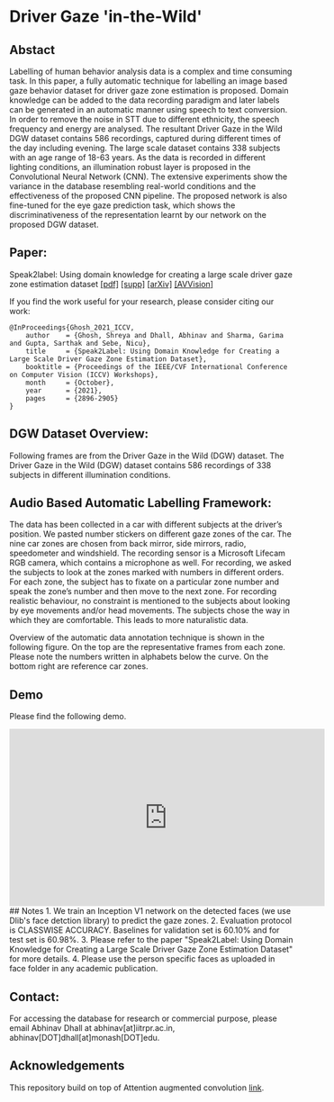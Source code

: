 # Driver Gaze 'in-the-Wild'

## Abstact 
Labelling of human behavior analysis data is a complex and time consuming task. In this paper, a fully automatic technique for labelling an image based gaze behavior dataset for driver gaze zone estimation is proposed. Domain knowledge can be added to the data recording paradigm and later labels can be generated in an automatic manner using speech to text conversion. In order to remove the noise in STT due to different ethnicity, the speech frequency and energy are analysed. The resultant Driver Gaze in the Wild DGW dataset contains 586 recordings, captured during different times of the day including evening. The large scale dataset contains 338 subjects with an age range of 18-63 years. As the data is recorded in different lighting conditions, an illumination robust layer is proposed in the Convolutional Neural Network (CNN). The extensive experiments show the variance in the database resembling real-world conditions and the effectiveness of the proposed CNN pipeline. The proposed network is also fine-tuned for the eye gaze prediction task, which shows the discriminativeness of the representation learnt by our network on the proposed DGW dataset.

## Paper: 

Speak2label: Using domain knowledge for creating a large scale driver gaze zone estimation dataset [[pdf]](https://openaccess.thecvf.com/content/ICCV2021W/AVVision/papers/Ghosh_Speak2Label_Using_Domain_Knowledge_for_Creating_a_Large_Scale_Driver_ICCVW_2021_paper.pdf) [[supp]](https://openaccess.thecvf.com/content/ICCV2021W/AVVision/supplemental/Ghosh_Speak2Label_Using_Domain_ICCVW_2021_supplemental.pdf) [[arXiv]](http://arxiv.org/abs/2004.05973) [[AVVision]](https://openaccess.thecvf.com/ICCV2021_workshops/AVVision#:~:text=%2C%20Nicu%20Sebe-,%5Bpdf%5D%20%5Bsupp%5D%20%5BarXiv%5D%20%5Bbibtex%5D,-%40InProceedings%7BGhosh_2021_ICCV%2C%0A%20%20%20%20author)

If you find the work useful for your research, please consider citing our work:
```
@InProceedings{Ghosh_2021_ICCV,
    author    = {Ghosh, Shreya and Dhall, Abhinav and Sharma, Garima and Gupta, Sarthak and Sebe, Nicu},
    title     = {Speak2Label: Using Domain Knowledge for Creating a Large Scale Driver Gaze Zone Estimation Dataset},
    booktitle = {Proceedings of the IEEE/CVF International Conference on Computer Vision (ICCV) Workshops},
    month     = {October},
    year      = {2021},
    pages     = {2896-2905}
}
```
## DGW Dataset Overview:
Following frames are from the Driver Gaze in the Wild (DGW) dataset. The Driver Gaze in the Wild (DGW) dataset contains 586 recordings of 338 subjects in different illumination conditions.

## Audio Based Automatic Labelling Framework:
The data has been collected in a car with different subjects at the driver’s position. We pasted number stickers on different gaze zones of the car. The nine car zones are chosen from back mirror, side mirrors, radio, speedometer and windshield. The recording sensor is a Microsoft Lifecam RGB camera, which contains a microphone as well. For recording, we asked the subjects to look at the zones marked with numbers in different orders. For each zone, the subject has to fixate on a particular zone number and speak the zone’s number and then move to the next zone. For recording realistic behaviour, no constraint is mentioned to the subjects about looking by eye movements and/or head movements. The subjects chose the way in which they are comfortable. This leads to more naturalistic data. 

Overview of the automatic data annotation technique is shown in the following figure. On the top are the representative frames from each zone. Please note the numbers written in alphabets below the curve. On the bottom right are reference car zones. 

## Demo
Please find the following demo.

<iframe width="560" height="315" src="https://www.youtube.com/embed/S0CJ1X9GnR8" title="YouTube video player" frameborder="0" allow="accelerometer; autoplay; clipboard-write; encrypted-media; gyroscope; picture-in-picture" allowfullscreen></iframe>
## Notes
1. We train an Inception V1 network on the detected faces (we use Dlib's face detction library) to predict the gaze zones.
2. Evaluation protocol is CLASSWISE ACCURACY. Baselines for validation set is 60.10% and for test set is 60.98%.
3. Please refer to the paper "Speak2Label: Using Domain Knowledge for Creating a Large Scale Driver Gaze Zone Estimation Dataset" for more details. 
4. Please use the person specific faces as uploaded in face folder in any academic publication. 

## Contact:
For accessing the database for research or commercial purpose, please email Abhinav Dhall at abhinav[at]iitrpr.ac.in, abhinav[DOT]dhall[at]monash[DOT]edu.

## Acknowledgements
This repository build on top of Attention augmented convolution [link](https://github.com/titu1994/keras-attention-augmented-convs).
